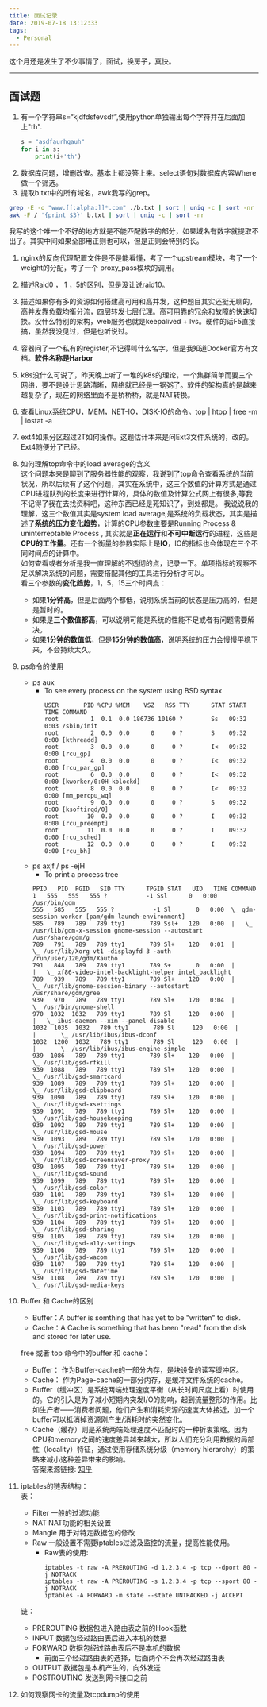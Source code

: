 ```yaml
---
title: 面试记录
date: 2019-07-18 13:12:33
tags:
  - Personal
---
```


这个月还是发生了不少事情了，面试，换房子，真快。

---

## 面试题
1. 有一个字符串s=“kjdfdsfevsdf”,使用python单独输出每个字符并在后面加上"th".
	```python
	s = "asdfaurhgauh"
	for i in s:
		print(i+'th')	
	```
2. 数据库问题，增删改查。基本上都没答上来。select语句对数据库内容Where做一个筛选。
3. 提取b.txt中的所有域名，awk我写的grep。
```bash
grep -E -o "www.[[:alpha:]]*.com" ./b.txt | sort | uniq -c | sort -nr
awk -F / '{print $3}' b.txt | sort | uniq -c | sort -nr
```
我写的这个唯一个不好的地方就是不能匹配数字的部分，如果域名有数字就提取不出了。其实中间如果全部用正则也可以，但是正则会特别的长。
1. nginx的反向代理配置文件是不是能看懂，考了一个upstream模块，考了一个weight的分配，考了一个 proxy_pass模块的调用。
1. 描述Raid0 ， 1 ，5的区别，但是没让说raid10。
2. 描述如果你有多的资源如何搭建高可用和高并发，这种题目其实还挺无聊的，高并发靠负载均衡分流，四层转发七层代理。高可用靠的冗余和故障的快速切换。没什么特别的架构，web服务也就是keepalived + lvs。硬件的话F5直接搞，虽然我没见过，但是也听说过。
3. 容器问了一个私有的register,不记得叫什么名字，但是我知道Docker官方有文档。**软件名称是Harbor**
4. k8s没什么可说了，昨天晚上听了一堆的k8s的理论，一个集群简单而要三个网络，要不是设计思路清晰，网络就已经是一锅粥了。软件的架构真的是越来越复杂了，现在的网络里面不是桥桥桥，就是NAT转换。
5. 查看Linux系统CPU，MEM，NET-IO，DISK-IO的命令。top | htop | free -m | iostat -a
6. ext4如果分区超过2T如何操作。这题估计本来是问Ext3文件系统的，改的。Ext4随便分了已经。
7. 如何理解top命令中的load average的含义   
	这个问题本来是聊到了服务器性能的观察，我说到了top命令查看系统的当前状况，所以后续有了这个问题，其实在系统中，这三个数值的计算方式是通过CPU进程队列的长度来进行计算的，具体的数值及计算公式网上有很多,等我不记得了我在去找资料吧，这种东西已经是死知识了，到处都是。
	我说说我的理解，这三个数值其实是system load average,是系统的负载状态，其实是描述了**系统的压力变化趋势**，计算的CPU参数主要是Running Process & uninterreptable Process , 其实就是**正在运行**和**不可中断运行**的进程，这些是**CPU的工作量**。还有一个衡量的参数实际上是**IO**，IO的指标也会体现在三个不同时间点的计算中。  
	如何查看或者分析是我一直理解的不透彻的点，记录一下。单项指标的观察不足以解决系统的问题，需要搭配其他的工具进行分析才可以。  
	看三个参数的**变化趋势**，1，5，15三个时间点：  
	- 如果**1分钟高**，但是后面两个都低，说明系统当前的状态是压力高的，但是是暂时的。
	- 如果是**三个数值都高**，可以说明可能是系统的性能不足或者有问题需要解决。
	- 如果**1分钟的数值低**，但是**15分钟的数值高**，说明系统的压力会慢慢平稳下来，不会持续太久。
1. ps命令的使用
   - ps aux 
     - To see every process on the system using BSD syntax
		```
		USER       PID %CPU %MEM    VSZ   RSS TTY      STAT START   TIME COMMAND
		root         1  0.1  0.0 186736 10160 ?        Ss   09:32   0:03 /sbin/init
		root         2  0.0  0.0      0     0 ?        S    09:32   0:00 [kthreadd]
		root         3  0.0  0.0      0     0 ?        I<   09:32   0:00 [rcu_gp]
		root         4  0.0  0.0      0     0 ?        I<   09:32   0:00 [rcu_par_gp]
		root         6  0.0  0.0      0     0 ?        I<   09:32   0:00 [kworker/0:0H-kblockd]
		root         8  0.0  0.0      0     0 ?        I<   09:32   0:00 [mm_percpu_wq]
		root         9  0.0  0.0      0     0 ?        S    09:32   0:00 [ksoftirqd/0]
		root        10  0.0  0.0      0     0 ?        I    09:32   0:00 [rcu_preempt]
		root        11  0.0  0.0      0     0 ?        I    09:32   0:00 [rcu_sched]
		root        12  0.0  0.0      0     0 ?        I    09:32   0:00 [rcu_bh]
		```
	- ps axjf / ps -ejH
    	- To print a process tree
		```
		PPID   PID  PGID   SID TTY      TPGID STAT   UID   TIME COMMAND
		1   555   555   555 ?           -1 Ssl      0   0:00 /usr/bin/gdm
		555   585   555   555 ?           -1 Sl       0   0:00  \_ gdm-session-worker [pam/gdm-launch-environment]
		585   789   789   789 tty1       789 Ssl+   120   0:00  |   \_ /usr/lib/gdm-x-session gnome-session --autostart /usr/share/gdm/g
		789   791   789   789 tty1       789 Sl+    120   0:01  |       \_ /usr/lib/Xorg vt1 -displayfd 3 -auth /run/user/120/gdm/Xautho
		791   848   789   789 tty1       789 S+       0   0:00  |       |   \_ xf86-video-intel-backlight-helper intel_backlight
		789   939   789   789 tty1       789 Sl+    120   0:00  |       \_ /usr/lib/gnome-session-binary --autostart /usr/share/gdm/gree
		939   970   789   789 tty1       789 Sl+    120   0:04  |           \_ /usr/bin/gnome-shell
		970  1032  1032   789 tty1       789 Sl     120   0:00  |           |   \_ ibus-daemon --xim --panel disable
		1032  1035  1032   789 tty1       789 Sl     120   0:00  |           |       \_ /usr/lib/ibus/ibus-dconf
		1032  1200  1032   789 tty1       789 Sl     120   0:00  |           |       \_ /usr/lib/ibus/ibus-engine-simple
		939  1086   789   789 tty1       789 Sl+    120   0:00  |           \_ /usr/lib/gsd-rfkill
		939  1088   789   789 tty1       789 Sl+    120   0:00  |           \_ /usr/lib/gsd-smartcard
		939  1089   789   789 tty1       789 Sl+    120   0:00  |           \_ /usr/lib/gsd-clipboard
		939  1090   789   789 tty1       789 Sl+    120   0:00  |           \_ /usr/lib/gsd-xsettings
		939  1091   789   789 tty1       789 Sl+    120   0:00  |           \_ /usr/lib/gsd-housekeeping
		939  1092   789   789 tty1       789 Sl+    120   0:00  |           \_ /usr/lib/gsd-mouse
		939  1093   789   789 tty1       789 Sl+    120   0:00  |           \_ /usr/lib/gsd-power
		939  1094   789   789 tty1       789 Sl+    120   0:00  |           \_ /usr/lib/gsd-screensaver-proxy
		939  1095   789   789 tty1       789 Sl+    120   0:00  |           \_ /usr/lib/gsd-sound
		939  1099   789   789 tty1       789 Sl+    120   0:00  |           \_ /usr/lib/gsd-color
		939  1101   789   789 tty1       789 Sl+    120   0:00  |           \_ /usr/lib/gsd-keyboard
		939  1103   789   789 tty1       789 Sl+    120   0:00  |           \_ /usr/lib/gsd-print-notifications
		939  1104   789   789 tty1       789 Sl+    120   0:00  |           \_ /usr/lib/gsd-sharing
		939  1105   789   789 tty1       789 Sl+    120   0:00  |           \_ /usr/lib/gsd-a11y-settings
		939  1106   789   789 tty1       789 Sl+    120   0:00  |           \_ /usr/lib/gsd-wacom
		939  1107   789   789 tty1       789 Sl+    120   0:00  |           \_ /usr/lib/gsd-datetime
		939  1108   789   789 tty1       789 Sl+    120   0:00  |           \_ /usr/lib/gsd-media-keys
		```

1.  Buffer 和 Cache的区别 
	- Buffer：A buffer is somthing that has yet to be "written" to disk.
	- Cache：A Cache is something that has been "read" from the disk and stored for later use.
	
	free 或者 top 命令中的buffer 和 cache：  
	- Buffer： 作为Buffer-cache的一部分内存，是块设备的读写缓冲区。
	- Cache： 作为Page-cache的一部分内存，是缓冲文件系统的cache。
	- Buffer（缓冲区）是系统两端处理速度平衡（从长时间尺度上看）时使用的。它的引入是为了减小短期内突发I/O的影响，起到流量整形的作用。比如生产者——消费者问题，他们产生和消耗资源的速度大体接近，加一个buffer可以抵消掉资源刚产生/消耗时的突然变化。
	- Cache（缓存）则是系统两端处理速度不匹配时的一种折衷策略。因为CPU和memory之间的速度差异越来越大，所以人们充分利用数据的局部性（locality）特征，通过使用存储系统分级（memory hierarchy）的策略来减小这种差异带来的影响。  
	答案来源链接:
	[知乎](https://www.zhihu.com/question/26190832/answer/32387918)
1. iptables的链表结构：  
	表：   
	- Filter   			一般的过滤功能  
	- NAT  			NAT功能的相关设置  
	- Mangle  			用于对特定数据包的修改  
	- Raw  			一般设置不需要iptables过滤及监控的流量，提高性能使用。  
    	- Raw表的使用:
			```
			iptables -t raw -A PREROUTING -d 1.2.3.4 -p tcp --dport 80 -j NOTRACK
			iptables -t raw -A PREROUTING -s 1.2.3.4 -p tcp --sport 80 -j NOTRACK
			iptables -A FORWARD -m state --state UNTRACKED -j ACCEPT
			```  

	链：  
	- PREROUTING 数据包进入路由表之前的Hook函数  
	- INPUT 数据包经过路由表后进入本机的数据  
	- FORWARD  	数据包经过路由表后不是本机的数据  
    	- 前面三个经过路由表的选择，后面两个不会再次经过路由表
	- OUTPUT 数据包是本机产生的，向外发送
	- POSTROUTING 发送到网卡接口之前
	
2. 如何观察网卡的流量及tcpdump的使用

